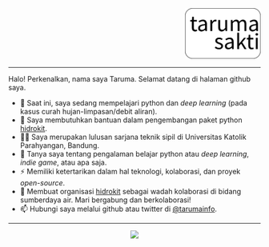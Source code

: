 <div align="right">
  <a href="https://github.com/taruma"><img src="https://github.com/taruma/taruma/raw/master/logo.png" width="30%"/></a>
</div>

<hr>

Halo! Perkenalkan, nama saya Taruma. Selamat datang di halaman github saya. 

- 🌱 Saat ini, saya sedang mempelajari python dan _deep learning_ (pada kasus curah hujan-limpasan/debit aliran).
- 🤔 Saya membutuhkan bantuan dalam pengembangan paket python [hidrokit](//github.com/hidrokit/hidrokit).
- 👨‍🎓 Saya merupakan lulusan sarjana teknik sipil di Universitas Katolik Parahyangan, Bandung.
- 💬 Tanya saya tentang pengalaman belajar python atau _deep learning_, _indie game_, atau apa saja.
- ⚡ Memiliki ketertarikan dalam hal teknologi, kolaborasi, dan proyek _open-source_. 
- 👯 Membuat organisasi [hidrokit](//github.com/hidrokit) sebagai wadah kolaborasi di bidang sumberdaya air. Mari bergabung dan berkolaborasi!
- 📫 Hubungi saya melalui github atau twitter di [@tarumainfo](//twitter.com/tarumainfo). 

<hr>

<div align="center">
  <a href="https://github.com/taruma"><img src="https://github-readme-stats.vercel.app/api?username=taruma&show_icons=true&layout=compact&hide_title=true" /></a>
</div>
